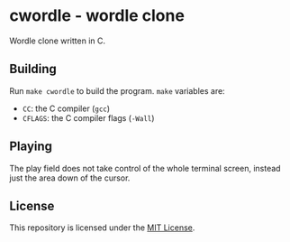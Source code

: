 # cwordle - wordle clone

Wordle clone written in C.

## Building

Run `make cwordle` to build the program. `make` variables are:

- `CC`: the C compiler (`gcc`)
- `CFLAGS`: the C compiler flags (`-Wall`)

## Playing

The play field does not take control of the whole terminal screen, instead just
the area down of the cursor.

## License

This repository is licensed under the [MIT
License](https://opensource.org/licenses/MIT).
